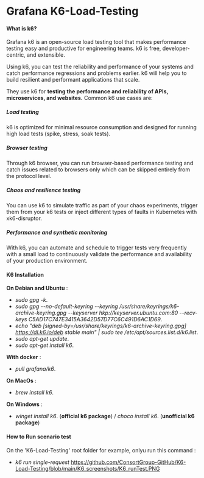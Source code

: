# Grafana K6-Load-Testing

#### What is k6?

Grafana k6 is an open-source load testing tool that makes performance testing easy and productive for engineering teams. k6 is free, developer-centric, and extensible.

Using k6, you can test the reliability and performance of your systems and catch performance regressions and problems earlier. k6 will help you to build resilient and performant applications that scale.

They use k6 for **testing the performance and reliability of APIs, microservices, and websites.** Common k6 use cases are:

##### _Load testing_
k6 is optimized for minimal resource consumption and designed for running high load tests (spike, stress, soak tests).

##### _Browser testing_
Through k6 browser, you can run browser-based performance testing and catch issues related to browsers only which can be skipped entirely from the protocol level.

##### _Chaos and resilience testing_
You can use k6 to simulate traffic as part of your chaos experiments, trigger them from your k6 tests or inject different types of faults in Kubernetes with xk6-disruptor.

##### _Performance and synthetic monitoring_
With k6, you can automate and schedule to trigger tests very frequently with a small load to continuously validate the performance and availability of your production environment.

#### K6 Installation 

**On Debian and Ubuntu** : 

- _sudo gpg -k_.
- _sudo gpg --no-default-keyring --keyring /usr/share/keyrings/k6-archive-keyring.gpg --keyserver hkp://keyserver.ubuntu.com:80 --recv-keys C5AD17C747E3415A3642D57D77C6C491D6AC1D69_.
- _echo "deb [signed-by=/usr/share/keyrings/k6-archive-keyring.gpg] https://dl.k6.io/deb stable main" | sudo tee /etc/apt/sources.list.d/k6.list_.
- _sudo apt-get update_.
- _sudo apt-get install k6_.

**With docker** :
- _pull grafana/k6_. 


**On MacOs** : 
- _brew install k6_.

**On Windows** :
- _winget install k6_. (**official k6 package**) / _choco install k6_. (**unofficial k6 package**)  

#### How to Run scenario test

On the  'K6-Load-Testing' root folder for example, onlyu run this command : 
- _k6 run single-request_
https://github.com/ConsortGroup-GitHub/K6-Load-Testing/blob/main/K6_screenshots/K6_runTest.PNG
